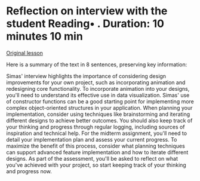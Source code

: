 # Reflection on interview with the student Reading• . Duration: 10 minutes 10 min

[Original lesson](https://www.coursera.org/learn/uol-introduction-to-programming-2/supplement/mLic6/reflection-on-interview-with-the-student)

Here is a summary of the text in 8 sentences, preserving key information:

Simas' interview highlights the importance of considering design improvements for your own project, such as incorporating animation and redesigning core functionality. To incorporate animation into your designs, you'll need to understand its effective use in data visualization. Simas' use of constructor functions can be a good starting point for implementing more complex object-oriented structures in your application. When planning your implementation, consider using techniques like brainstorming and iterating different designs to achieve better outcomes. You should also keep track of your thinking and progress through regular logging, including sources of inspiration and technical help. For the midterm assignment, you'll need to detail your implementation plan and assess your current progress. To maximize the benefit of this process, consider what planning techniques can support advanced feature implementation and how to iterate different designs. As part of the assessment, you'll be asked to reflect on what you've achieved with your project, so start keeping track of your thinking and progress now.

